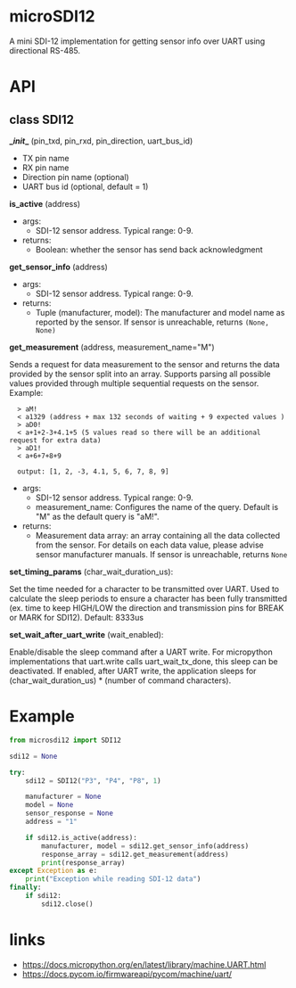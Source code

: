 # microSDI12
A mini SDI-12 implementation for getting sensor info over UART using directional RS-485.

# API

## class SDI12
**\__init__** (pin_txd, pin_rxd, pin_direction, uart_bus_id)
  * TX pin name
  * RX pin name
  * Direction pin name (optional)
  * UART bus id (optional, default = 1)

**is_active** (address)
  * args:
    * SDI-12 sensor address. Typical range: 0-9.
  * returns:
    * Boolean: whether the sensor has send back acknowledgment

**get_sensor_info** (address)
  * args:
    * SDI-12 sensor address. Typical range: 0-9.
  * returns:
    * Tuple (manufacturer, model): The manufacturer and model name as reported by the sensor. If sensor is unreachable, returns `(None, None)`

**get_measurement** (address, measurement_name="M")

Sends a request for data measurement to the sensor and returns the data provided by the sensor split into an array. Supports parsing all possible values provided through multiple sequential requests on the sensor. Example:
```
  > aM!
  < a1329 (address + max 132 seconds of waiting + 9 expected values )
  > aD0!
  < a+1+2-3+4.1+5 (5 values read so there will be an additional request for extra data)
  > aD1!
  < a+6+7+8+9

  output: [1, 2, -3, 4.1, 5, 6, 7, 8, 9]
```
  * args:
    * SDI-12 sensor address. Typical range: 0-9.
    * measurement_name: Configures the name of the query. Default is "M" as the default query is "aM!".
  * returns:
    * Measurement data array: an array containing all the data collected from the sensor. For details on each data value, please advise sensor manufacturer manuals. If sensor is unreachable, returns `None`

**set_timing_params** (char_wait_duration_us):

Set the time needed for a character to be transmitted over UART. Used to calculate the sleep periods to ensure a character has been fully transmitted (ex. time to keep HIGH/LOW the direction and transmission pins for BREAK or MARK for SDI12). Default: 8333us

**set_wait_after_uart_write** (wait_enabled):

Enable/disable the sleep command after a UART write. For micropython implementations that uart.write calls uart_wait_tx_done, this sleep can be deactivated. If enabled, after UART write, the application sleeps for (char_wait_duration_us) * (number of command characters).

# Example

```python
from microsdi12 import SDI12

sdi12 = None

try:
    sdi12 = SDI12("P3", "P4", "P8", 1)

    manufacturer = None
    model = None
    sensor_response = None
    address = "1"

    if sdi12.is_active(address):
        manufacturer, model = sdi12.get_sensor_info(address)
        response_array = sdi12.get_measurement(address)
        print(response_array)
except Exception as e:
    print("Exception while reading SDI-12 data")
finally:
    if sdi12:
        sdi12.close()
```


# links
 * https://docs.micropython.org/en/latest/library/machine.UART.html
 * https://docs.pycom.io/firmwareapi/pycom/machine/uart/
